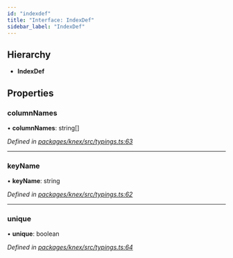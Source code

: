 ```yaml
---
id: "indexdef"
title: "Interface: IndexDef"
sidebar_label: "IndexDef"
---
```


## Hierarchy

* **IndexDef**

## Properties

### columnNames

•  **columnNames**: string[]

*Defined in [packages/knex/src/typings.ts:63](https://github.com/mikro-orm/mikro-orm/blob/c7aaca40d/packages/knex/src/typings.ts#L63)*

___

### keyName

•  **keyName**: string

*Defined in [packages/knex/src/typings.ts:62](https://github.com/mikro-orm/mikro-orm/blob/c7aaca40d/packages/knex/src/typings.ts#L62)*

___

### unique

•  **unique**: boolean

*Defined in [packages/knex/src/typings.ts:64](https://github.com/mikro-orm/mikro-orm/blob/c7aaca40d/packages/knex/src/typings.ts#L64)*
